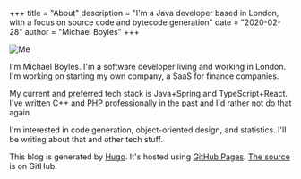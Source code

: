 +++
title = "About"
description = "I'm a Java developer based in London, with a focus on source code and bytecode generation"
date = "2020-02-28"
author = "Michael Boyles"
+++

![Me](/images/portrait-square.png)

I'm Michael Boyles. I'm a software developer living and working in London. I'm working on starting my own company, a
SaaS for finance companies.

My current and preferred tech stack is Java+Spring and TypeScript+React. I've written C++ and PHP professionally in the
past and I'd rather not do that again.

I'm interested in code generation, object-oriented design, and statistics. I'll be writing about
that and other tech stuff.

This blog is generated by [Hugo](https://gohugo.io/). It's hosted using [GitHub Pages](https://pages.github.com/).
[The source](https://github.com/michaelboyles/website) is on GitHub.
